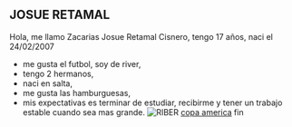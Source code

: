 ## JOSUE RETAMAL
Hola, me llamo Zacarias Josue Retamal Cisnero, tengo 17 años, naci el 24/02/2007
- me gusta el futbol, soy de river,
- tengo 2 hermanos,
- naci en salta,
- me gusta las hamburguesas, 
- mis expectativas es terminar de estudiar, recibirme y tener un trabajo estable cuando sea mas grande.
![RIBER](https://upload.wikimedia.org/wikipedia/commons/thumb/3/39/River_Plate_logo.svg/2250px-River_Plate_logo.svg.png)
[copa america](https://x.com/CopaAmerica?ref_src=twsrc%5Egoogle%7Ctwcamp%5Eserp%7Ctwgr%5Eauthor)
fin
